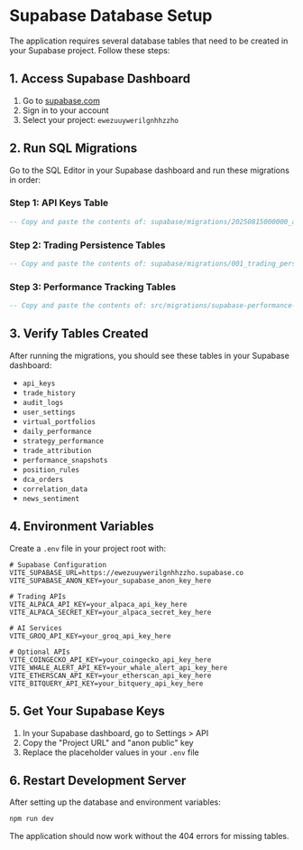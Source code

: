 # Supabase Database Setup

The application requires several database tables that need to be created in your Supabase project. Follow these steps:

## 1. Access Supabase Dashboard

1. Go to [supabase.com](https://supabase.com)
2. Sign in to your account
3. Select your project: `ewezuuywerilgnhhzzho`

## 2. Run SQL Migrations

Go to the SQL Editor in your Supabase dashboard and run these migrations in order:

### Step 1: API Keys Table
```sql
-- Copy and paste the contents of: supabase/migrations/20250815000000_api_keys.sql
```

### Step 2: Trading Persistence Tables
```sql
-- Copy and paste the contents of: supabase/migrations/001_trading_persistence.sql
```

### Step 3: Performance Tracking Tables
```sql
-- Copy and paste the contents of: src/migrations/supabase-performance-tables.sql
```

## 3. Verify Tables Created

After running the migrations, you should see these tables in your Supabase dashboard:
- `api_keys`
- `trade_history`
- `audit_logs`
- `user_settings`
- `virtual_portfolios`
- `daily_performance`
- `strategy_performance`
- `trade_attribution`
- `performance_snapshots`
- `position_rules`
- `dca_orders`
- `correlation_data`
- `news_sentiment`

## 4. Environment Variables

Create a `.env` file in your project root with:

```env
# Supabase Configuration
VITE_SUPABASE_URL=https://ewezuuywerilgnhhzzho.supabase.co
VITE_SUPABASE_ANON_KEY=your_supabase_anon_key_here

# Trading APIs
VITE_ALPACA_API_KEY=your_alpaca_api_key_here
VITE_ALPACA_SECRET_KEY=your_alpaca_secret_key_here

# AI Services
VITE_GROQ_API_KEY=your_groq_api_key_here

# Optional APIs
VITE_COINGECKO_API_KEY=your_coingecko_api_key_here
VITE_WHALE_ALERT_API_KEY=your_whale_alert_api_key_here
VITE_ETHERSCAN_API_KEY=your_etherscan_api_key_here
VITE_BITQUERY_API_KEY=your_bitquery_api_key_here
```

## 5. Get Your Supabase Keys

1. In your Supabase dashboard, go to Settings > API
2. Copy the "Project URL" and "anon public" key
3. Replace the placeholder values in your `.env` file

## 6. Restart Development Server

After setting up the database and environment variables:

```bash
npm run dev
```

The application should now work without the 404 errors for missing tables.
